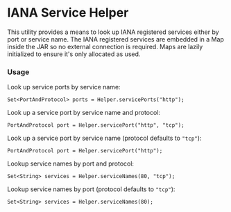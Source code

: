 # IANA Service Helper

This utility provides a means to look up IANA registered services either by port
or service name. The IANA registered services are embedded in a Map inside the
JAR so no external connection is required. Maps are lazily initialized to ensure
it's only allocated as used.

### Usage

Look up service ports by service name:

```
Set<PortAndProtocol> ports = Helper.servicePorts("http");
```

Look up a service port by service name and protocol:

```
PortAndProtocol port = Helper.servicePort("http", "tcp");
```

Look up a service port by service name (protocol defaults to `"tcp"`):

```
PortAndProtocol port = Helper.servicePort("http");
```

Lookup service names by port and protocol:

```
Set<String> services = Helper.serviceNames(80, "tcp");
```

Lookup service names by port (protocol defaults to `"tcp"`):

```
Set<String> services = Helper.serviceNames(80);
```
